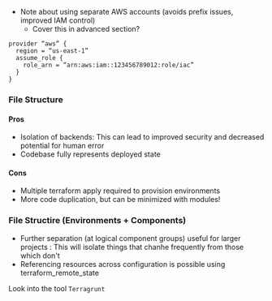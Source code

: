 - Note about using separate AWS accounts (avoids prefix issues, improved IAM control)
  - Cover this in advanced section?
  
```
provider “aws” {
  region = “us-east-1”
  assume_role {
    role_arn = “arn:aws:iam::123456789012:role/iac”
  }
}
```

### File Structure 

#### Pros
- Isolation of backends: This can lead to improved security and decreased potential for human error
- Codebase fully represents deployed state

#### Cons
- Multiple terraform apply required to provision environments
- More code duplication, but can be minimized with modules!

### File Structire (Environments + Components)
- Further separation (at logical component groups) useful for larger projects : This will isolate things that chanhe frequently from those which don't
- Referencing resources across configuration is possible using terraform_remote_state

Look into the tool `Terragrunt`